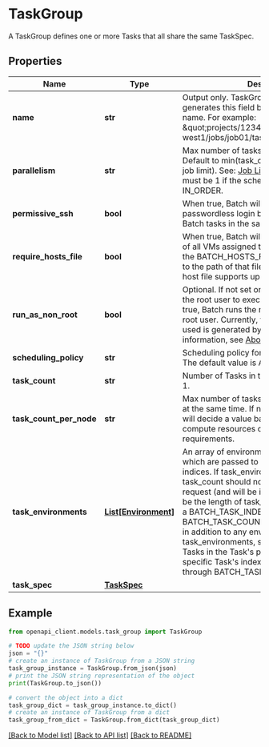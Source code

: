# TaskGroup

A TaskGroup defines one or more Tasks that all share the same TaskSpec.

## Properties

Name | Type | Description | Notes
------------ | ------------- | ------------- | -------------
**name** | **str** | Output only. TaskGroup name. The system generates this field based on parent Job name. For example: \&quot;projects/123456/locations/us-west1/jobs/job01/taskGroups/group01\&quot;. | [optional] [readonly] 
**parallelism** | **str** | Max number of tasks that can run in parallel. Default to min(task_count, parallel tasks per job limit). See: [Job Limits](https://cloud.google.com/batch/quotas#job_limits). Field parallelism must be 1 if the scheduling_policy is IN_ORDER. | [optional] 
**permissive_ssh** | **bool** | When true, Batch will configure SSH to allow passwordless login between VMs running the Batch tasks in the same TaskGroup. | [optional] 
**require_hosts_file** | **bool** | When true, Batch will populate a file with a list of all VMs assigned to the TaskGroup and set the BATCH_HOSTS_FILE environment variable to the path of that file. Defaults to false. The host file supports up to 1000 VMs. | [optional] 
**run_as_non_root** | **bool** | Optional. If not set or set to false, Batch uses the root user to execute runnables. If set to true, Batch runs the runnables using a non-root user. Currently, the non-root user Batch used is generated by OS Login. For more information, see [About OS Login](https://cloud.google.com/compute/docs/oslogin). | [optional] 
**scheduling_policy** | **str** | Scheduling policy for Tasks in the TaskGroup. The default value is AS_SOON_AS_POSSIBLE. | [optional] 
**task_count** | **str** | Number of Tasks in the TaskGroup. Default is 1. | [optional] 
**task_count_per_node** | **str** | Max number of tasks that can be run on a VM at the same time. If not specified, the system will decide a value based on available compute resources on a VM and task requirements. | [optional] 
**task_environments** | [**List[Environment]**](Environment.md) | An array of environment variable mappings, which are passed to Tasks with matching indices. If task_environments is used then task_count should not be specified in the request (and will be ignored). Task count will be the length of task_environments. Tasks get a BATCH_TASK_INDEX and BATCH_TASK_COUNT environment variable, in addition to any environment variables set in task_environments, specifying the number of Tasks in the Task&#39;s parent TaskGroup, and the specific Task&#39;s index in the TaskGroup (0 through BATCH_TASK_COUNT - 1). | [optional] 
**task_spec** | [**TaskSpec**](TaskSpec.md) |  | [optional] 

## Example

```python
from openapi_client.models.task_group import TaskGroup

# TODO update the JSON string below
json = "{}"
# create an instance of TaskGroup from a JSON string
task_group_instance = TaskGroup.from_json(json)
# print the JSON string representation of the object
print(TaskGroup.to_json())

# convert the object into a dict
task_group_dict = task_group_instance.to_dict()
# create an instance of TaskGroup from a dict
task_group_from_dict = TaskGroup.from_dict(task_group_dict)
```
[[Back to Model list]](../README.md#documentation-for-models) [[Back to API list]](../README.md#documentation-for-api-endpoints) [[Back to README]](../README.md)


